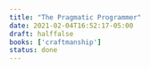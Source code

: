 ```yaml
---
title: "The Pragmatic Programmer"
date: 2021-02-04T16:52:17-05:00
draft: halffalse
books: ['craftmanship']
status: done
---
```


